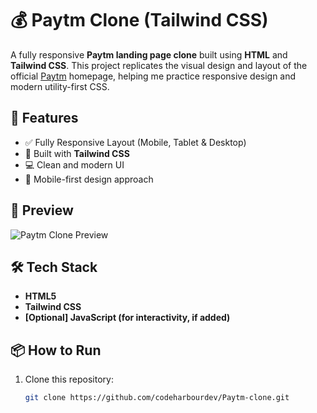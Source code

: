 # 💰 Paytm Clone (Tailwind CSS)

A fully responsive **Paytm landing page clone** built using **HTML** and **Tailwind CSS**. This project replicates the visual design and layout of the official [Paytm](https://paytm.com/) homepage, helping me practice responsive design and modern utility-first CSS.

## 🚀 Features

- ✅ Fully Responsive Layout (Mobile, Tablet & Desktop)
- 🎨 Built with **Tailwind CSS**
- 💻 Clean and modern UI
- 📱 Mobile-first design approach

## 📸 Preview

![Paytm Clone Preview](./screenshot.png) 

## 🛠️ Tech Stack

- **HTML5**
- **Tailwind CSS**
- **[Optional] JavaScript (for interactivity, if added)**


## 📦 How to Run

1. Clone this repository:
   ```bash
   git clone https://github.com/codeharbourdev/Paytm-clone.git

